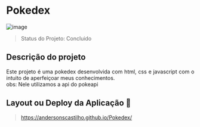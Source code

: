 # Pokedex

![image](https://user-images.githubusercontent.com/105087327/201387717-d9c2ebd6-3bff-4180-a3b5-57ed82f414a5.png)

<p align="center">

</p>

> Status do Projeto: Concluido

## Descrição do projeto

<p align="justify">
  Este projeto é uma pokedex desenvolvida com html, css e javascript com o intuito de aperfeiçoar meus conhecimentos.
  <br/>
  obs: Nele utilizamos a api do pokeapi
</p>

## Layout ou Deploy da Aplicação :dash:

> https://andersonscastilho.github.io/Pokedex/
